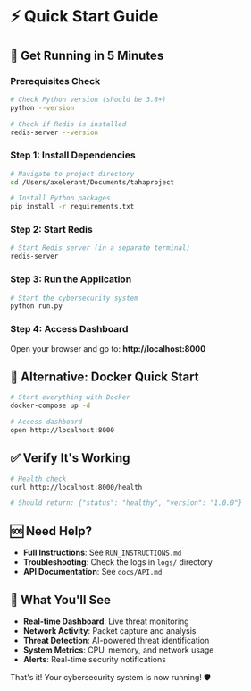 # ⚡ Quick Start Guide

## 🚀 Get Running in 5 Minutes

### Prerequisites Check
```bash
# Check Python version (should be 3.8+)
python --version

# Check if Redis is installed
redis-server --version
```

### Step 1: Install Dependencies
```bash
# Navigate to project directory
cd /Users/axelerant/Documents/tahaproject

# Install Python packages
pip install -r requirements.txt
```

### Step 2: Start Redis
```bash
# Start Redis server (in a separate terminal)
redis-server
```

### Step 3: Run the Application
```bash
# Start the cybersecurity system
python run.py
```

### Step 4: Access Dashboard
Open your browser and go to: **http://localhost:8000**

## 🔧 Alternative: Docker Quick Start

```bash
# Start everything with Docker
docker-compose up -d

# Access dashboard
open http://localhost:8000
```

## ✅ Verify It's Working

```bash
# Health check
curl http://localhost:8000/health

# Should return: {"status": "healthy", "version": "1.0.0"}
```

## 🆘 Need Help?

- **Full Instructions**: See `RUN_INSTRUCTIONS.md`
- **Troubleshooting**: Check the logs in `logs/` directory
- **API Documentation**: See `docs/API.md`

## 🎯 What You'll See

- **Real-time Dashboard**: Live threat monitoring
- **Network Activity**: Packet capture and analysis
- **Threat Detection**: AI-powered threat identification
- **System Metrics**: CPU, memory, and network usage
- **Alerts**: Real-time security notifications

That's it! Your cybersecurity system is now running! 🛡️
